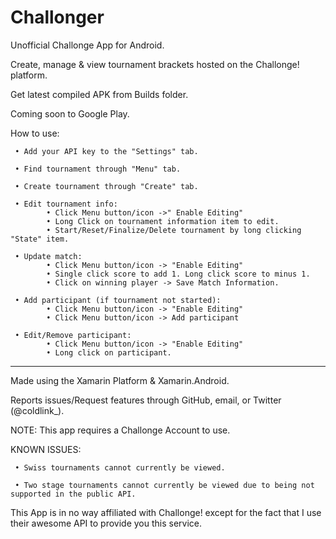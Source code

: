 # Challonger
Unofficial Challonge App for Android.

Create, manage & view tournament brackets hosted on the Challonge! platform.

Get latest compiled APK from Builds folder.

Coming soon to Google Play.

How to use:
     
     • Add your API key to the "Settings" tab.

     • Find tournament through "Menu" tab.

     • Create tournament through "Create" tab.

     • Edit tournament info:
            • Click Menu button/icon ->" Enable Editing"
            • Long Click on tournament information item to edit.
            • Start/Reset/Finalize/Delete tournament by long clicking "State" item.

     • Update match:
            • Click Menu button/icon -> "Enable Editing"
            • Single click score to add 1. Long click score to minus 1.
            • Click on winning player -> Save Match Information.

     • Add participant (if tournament not started):
            • Click Menu button/icon -> "Enable Editing"
            • Click Menu button/icon -> Add participant

     • Edit/Remove participant:
            • Click Menu button/icon -> "Enable Editing"
            • Long click on participant.
--------------------
Made using the Xamarin Platform & Xamarin.Android.

Reports issues/Request features through GitHub, email, or Twitter (@coldlink_).

NOTE: This app requires a Challonge Account to use.

KNOWN ISSUES:
     
     • Swiss tournaments cannot currently be viewed.
     
     • Two stage tournaments cannot currently be viewed due to being not supported in the public API.

This App is in no way affiliated with Challonge! except for the fact that I use their awesome API to provide you this service.
